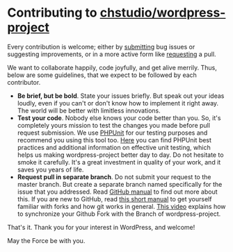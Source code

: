 # Contributing to [chstudio/wordpress-project](https://github.com/chstudio/wordpress-project)

Every contribution is welcome; either by [submitting](https://github.com/chstudio/wordpress-project/issues) bug issues or suggesting improvements, or in a more active form like [requesting](https://github.com/chstudio/wordpress-project/pulls) a pull.

We want to collaborate happily, code joyfully, and get alive merrily. Thus, below are some guidelines, that we expect to be followed by each contributor.

- **Be brief, but be bold**. State your issues briefly. But speak out your ideas loudly, even if you can't or don't know how to implement it right away. The world will be better with limitless innovations.
- **Test your code**. Nobody else knows your code better than you. So, it's completely yours mission to test the changes you made before pull request submission. We use [PHPUnit](https://phpunit.de/) for our testing purposes and recommend you using this tool too. [Here](https://phpunit.de/presentations.html) you can find PHPUnit best practices and additional information on effective unit testing, which helps us making wordpress-project better day to day. Do not hesitate to smoke it carefully. It's a great investment in quality of your work, and it saves you years of life.
- **Request pull in separate branch**. Do not submit your request to the master branch. But create a separate branch named specifically for the issue that you addressed. Read [GitHub manual](https://help.github.com/articles/using-pull-requests) to find out more about this. If you are new to GitHub, read [this short manual](https://help.github.com/articles/fork-a-repo) to get yourself familiar with forks and how git works in general. [This video](http://www.youtube.com/watch?v=-zvHQXnBO6c) explains how to synchronize your Github Fork with the Branch of wordpress-project.

That's it. Thank you for your interest in WordPress, and welcome!

May the Force be with you.